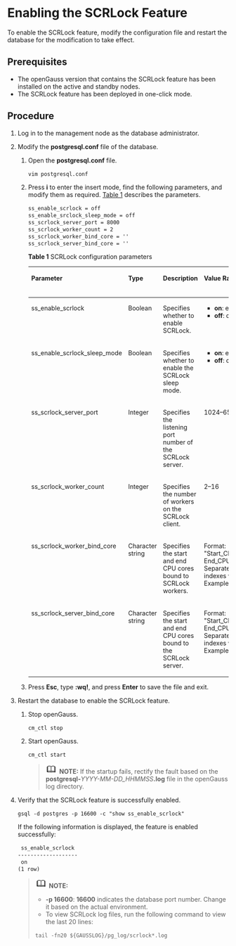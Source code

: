 # Enabling the SCRLock Feature<a name="EN-US_TOPIC_0000001734805297"></a>

To enable the SCRLock feature, modify the configuration file and restart the database for the modification to take effect.

## Prerequisites<a name="en-us_topic_0000001684856952_section1830203416614"></a>

-   The openGauss version that contains the SCRLock feature has been installed on the active and standby nodes.
-   The SCRLock feature has been deployed in one-click mode.

## Procedure<a name="en-us_topic_0000001684856952_section1490394153919"></a>

1.  Log in to the management node as the database administrator.
2.  Modify the  **postgresql.conf**  file of the database.
    1.  Open the  **postgresql.conf**  file.

        ```
        vim postgresql.conf
        ```

    2.  Press  **i**  to enter the insert mode, find the following parameters, and modify them as required.  [Table 1](#en-us_topic_0000001684856952_table2032119112819)  describes the parameters.

        ```
        ss_enable_scrlock = off
        ss_enable_srclock_sleep_mode = off
        ss_scrlock_server_port = 8000
        ss_scrlock_worker_count = 2
        ss_scrlock_worker_bind_core = ''
        ss_scrlock_server_bind_core = ''
        ```

        **Table  1**  SCRLock configuration parameters

        <a name="en-us_topic_0000001684856952_table2032119112819"></a>
        <table><thead align="left"><tr id="en-us_topic_0000001684856952_row153213142814"><th class="cellrowborder" valign="top" width="20%" id="mcps1.2.6.1.1"><p id="en-us_topic_0000001684856952_p1032118122817"><a name="en-us_topic_0000001684856952_p1032118122817"></a><a name="en-us_topic_0000001684856952_p1032118122817"></a>Parameter</p>
        </th>
        <th class="cellrowborder" valign="top" width="11.32%" id="mcps1.2.6.1.2"><p id="en-us_topic_0000001684856952_p12321612289"><a name="en-us_topic_0000001684856952_p12321612289"></a><a name="en-us_topic_0000001684856952_p12321612289"></a>Type</p>
        </th>
        <th class="cellrowborder" valign="top" width="27.68%" id="mcps1.2.6.1.3"><p id="en-us_topic_0000001684856952_p1792134743014"><a name="en-us_topic_0000001684856952_p1792134743014"></a><a name="en-us_topic_0000001684856952_p1792134743014"></a>Description</p>
        </th>
        <th class="cellrowborder" valign="top" width="31.869999999999997%" id="mcps1.2.6.1.4"><p id="en-us_topic_0000001684856952_p03212162814"><a name="en-us_topic_0000001684856952_p03212162814"></a><a name="en-us_topic_0000001684856952_p03212162814"></a>Value Range</p>
        </th>
        <th class="cellrowborder" valign="top" width="9.13%" id="mcps1.2.6.1.5"><p id="en-us_topic_0000001684856952_p133211811288"><a name="en-us_topic_0000001684856952_p133211811288"></a><a name="en-us_topic_0000001684856952_p133211811288"></a>Default Value</p>
        </th>
        </tr>
        </thead>
        <tbody><tr id="en-us_topic_0000001684856952_row113217112281"><td class="cellrowborder" valign="top" width="20%" headers="mcps1.2.6.1.1 "><p id="en-us_topic_0000001684856952_p16921116152919"><a name="en-us_topic_0000001684856952_p16921116152919"></a><a name="en-us_topic_0000001684856952_p16921116152919"></a>ss_enable_scrlock</p>
        </td>
        <td class="cellrowborder" valign="top" width="11.32%" headers="mcps1.2.6.1.2 "><p id="en-us_topic_0000001684856952_p33216114289"><a name="en-us_topic_0000001684856952_p33216114289"></a><a name="en-us_topic_0000001684856952_p33216114289"></a>Boolean</p>
        </td>
        <td class="cellrowborder" valign="top" width="27.68%" headers="mcps1.2.6.1.3 "><p id="en-us_topic_0000001684856952_p10321616286"><a name="en-us_topic_0000001684856952_p10321616286"></a><a name="en-us_topic_0000001684856952_p10321616286"></a>Specifies whether to enable SCRLock.</p>
        </td>
        <td class="cellrowborder" valign="top" width="31.869999999999997%" headers="mcps1.2.6.1.4 "><a name="en-us_topic_0000001684856952_ul259918256327"></a><a name="en-us_topic_0000001684856952_ul259918256327"></a><ul id="en-us_topic_0000001684856952_ul259918256327"><li><strong id="en-us_topic_0000001684856952_b43081815165312"><a name="en-us_topic_0000001684856952_b43081815165312"></a><a name="en-us_topic_0000001684856952_b43081815165312"></a>on</strong>: enable.</li><li><strong id="en-us_topic_0000001684856952_b3105142211534"><a name="en-us_topic_0000001684856952_b3105142211534"></a><a name="en-us_topic_0000001684856952_b3105142211534"></a>off</strong>: disable.</li></ul>
        </td>
        <td class="cellrowborder" valign="top" width="9.13%" headers="mcps1.2.6.1.5 "><p id="en-us_topic_0000001684856952_p173219132818"><a name="en-us_topic_0000001684856952_p173219132818"></a><a name="en-us_topic_0000001684856952_p173219132818"></a>off</p>
        </td>
        </tr>
        <tr id="en-us_topic_0000001684856952_row1032171132813"><td class="cellrowborder" valign="top" width="20%" headers="mcps1.2.6.1.1 "><p id="en-us_topic_0000001684856952_p962235515324"><a name="en-us_topic_0000001684856952_p962235515324"></a><a name="en-us_topic_0000001684856952_p962235515324"></a>ss_enable_scrlock_sleep_mode</p>
        </td>
        <td class="cellrowborder" valign="top" width="11.32%" headers="mcps1.2.6.1.2 "><p id="en-us_topic_0000001684856952_p173226192810"><a name="en-us_topic_0000001684856952_p173226192810"></a><a name="en-us_topic_0000001684856952_p173226192810"></a>Boolean</p>
        </td>
        <td class="cellrowborder" valign="top" width="27.68%" headers="mcps1.2.6.1.3 "><p id="en-us_topic_0000001684856952_p732212192811"><a name="en-us_topic_0000001684856952_p732212192811"></a><a name="en-us_topic_0000001684856952_p732212192811"></a>Specifies whether to enable the SCRLock sleep mode.</p>
        </td>
        <td class="cellrowborder" valign="top" width="31.869999999999997%" headers="mcps1.2.6.1.4 "><a name="en-us_topic_0000001684856952_ul035519605310"></a><a name="en-us_topic_0000001684856952_ul035519605310"></a><ul id="en-us_topic_0000001684856952_ul035519605310"><li><strong id="en-us_topic_0000001684856952_b8527124935317"><a name="en-us_topic_0000001684856952_b8527124935317"></a><a name="en-us_topic_0000001684856952_b8527124935317"></a>on</strong>: enable.</li><li><strong id="en-us_topic_0000001684856952_b12367135911538"><a name="en-us_topic_0000001684856952_b12367135911538"></a><a name="en-us_topic_0000001684856952_b12367135911538"></a>off</strong>: disable.</li></ul>
        </td>
        <td class="cellrowborder" valign="top" width="9.13%" headers="mcps1.2.6.1.5 "><p id="en-us_topic_0000001684856952_p432251152820"><a name="en-us_topic_0000001684856952_p432251152820"></a><a name="en-us_topic_0000001684856952_p432251152820"></a>on</p>
        </td>
        </tr>
        <tr id="en-us_topic_0000001684856952_row632219111286"><td class="cellrowborder" valign="top" width="20%" headers="mcps1.2.6.1.1 "><p id="en-us_topic_0000001684856952_p13393103633316"><a name="en-us_topic_0000001684856952_p13393103633316"></a><a name="en-us_topic_0000001684856952_p13393103633316"></a>ss_scrlock_server_port</p>
        </td>
        <td class="cellrowborder" valign="top" width="11.32%" headers="mcps1.2.6.1.2 "><p id="en-us_topic_0000001684856952_p53227110289"><a name="en-us_topic_0000001684856952_p53227110289"></a><a name="en-us_topic_0000001684856952_p53227110289"></a>Integer</p>
        </td>
        <td class="cellrowborder" valign="top" width="27.68%" headers="mcps1.2.6.1.3 "><p id="en-us_topic_0000001684856952_p13221810289"><a name="en-us_topic_0000001684856952_p13221810289"></a><a name="en-us_topic_0000001684856952_p13221810289"></a>Specifies the listening port number of the SCRLock server.</p>
        </td>
        <td class="cellrowborder" valign="top" width="31.869999999999997%" headers="mcps1.2.6.1.4 "><p id="en-us_topic_0000001684856952_p1920015242136"><a name="en-us_topic_0000001684856952_p1920015242136"></a><a name="en-us_topic_0000001684856952_p1920015242136"></a>1024–65535</p>
        </td>
        <td class="cellrowborder" valign="top" width="9.13%" headers="mcps1.2.6.1.5 "><p id="en-us_topic_0000001684856952_p18913214346"><a name="en-us_topic_0000001684856952_p18913214346"></a><a name="en-us_topic_0000001684856952_p18913214346"></a>8000</p>
        </td>
        </tr>
        <tr id="en-us_topic_0000001684856952_row832210117286"><td class="cellrowborder" valign="top" width="20%" headers="mcps1.2.6.1.1 "><p id="en-us_topic_0000001684856952_p10497618113418"><a name="en-us_topic_0000001684856952_p10497618113418"></a><a name="en-us_topic_0000001684856952_p10497618113418"></a>ss_scrlock_worker_count</p>
        </td>
        <td class="cellrowborder" valign="top" width="11.32%" headers="mcps1.2.6.1.2 "><p id="en-us_topic_0000001684856952_p13224115281"><a name="en-us_topic_0000001684856952_p13224115281"></a><a name="en-us_topic_0000001684856952_p13224115281"></a>Integer</p>
        </td>
        <td class="cellrowborder" valign="top" width="27.68%" headers="mcps1.2.6.1.3 "><p id="en-us_topic_0000001684856952_p332217114288"><a name="en-us_topic_0000001684856952_p332217114288"></a><a name="en-us_topic_0000001684856952_p332217114288"></a>Specifies the number of workers on the SCRLock client.</p>
        </td>
        <td class="cellrowborder" valign="top" width="31.869999999999997%" headers="mcps1.2.6.1.4 "><p id="en-us_topic_0000001684856952_p36595403134"><a name="en-us_topic_0000001684856952_p36595403134"></a><a name="en-us_topic_0000001684856952_p36595403134"></a>2–16</p>
        </td>
        <td class="cellrowborder" valign="top" width="9.13%" headers="mcps1.2.6.1.5 "><p id="en-us_topic_0000001684856952_p163223112288"><a name="en-us_topic_0000001684856952_p163223112288"></a><a name="en-us_topic_0000001684856952_p163223112288"></a>2</p>
        </td>
        </tr>
        <tr id="en-us_topic_0000001684856952_row1532261192810"><td class="cellrowborder" valign="top" width="20%" headers="mcps1.2.6.1.1 "><p id="en-us_topic_0000001684856952_p8930195020342"><a name="en-us_topic_0000001684856952_p8930195020342"></a><a name="en-us_topic_0000001684856952_p8930195020342"></a>ss_scrlock_worker_bind_core</p>
        </td>
        <td class="cellrowborder" valign="top" width="11.32%" headers="mcps1.2.6.1.2 "><p id="en-us_topic_0000001684856952_p1032219172810"><a name="en-us_topic_0000001684856952_p1032219172810"></a><a name="en-us_topic_0000001684856952_p1032219172810"></a>Character string</p>
        </td>
        <td class="cellrowborder" valign="top" width="27.68%" headers="mcps1.2.6.1.3 "><p id="en-us_topic_0000001684856952_p1728795315350"><a name="en-us_topic_0000001684856952_p1728795315350"></a><a name="en-us_topic_0000001684856952_p1728795315350"></a>Specifies the start and end CPU cores bound to SCRLock workers.</p>
        </td>
        <td class="cellrowborder" valign="top" width="31.869999999999997%" headers="mcps1.2.6.1.4 "><p id="en-us_topic_0000001684856952_p163221915285"><a name="en-us_topic_0000001684856952_p163221915285"></a><a name="en-us_topic_0000001684856952_p163221915285"></a>Format: "Start_CPU_core_index End_CPU_core_index". Separate the two indexes with a space. Example: <strong id="en-us_topic_0000001684856952_b14503203115170"><a name="en-us_topic_0000001684856952_b14503203115170"></a><a name="en-us_topic_0000001684856952_b14503203115170"></a>10 15</strong></p>
        </td>
        <td class="cellrowborder" valign="top" width="9.13%" headers="mcps1.2.6.1.5 "><p id="en-us_topic_0000001684856952_p1632214122810"><a name="en-us_topic_0000001684856952_p1632214122810"></a><a name="en-us_topic_0000001684856952_p1632214122810"></a>""</p>
        </td>
        </tr>
        <tr id="en-us_topic_0000001684856952_row632218172820"><td class="cellrowborder" valign="top" width="20%" headers="mcps1.2.6.1.1 "><p id="en-us_topic_0000001684856952_p4128839123517"><a name="en-us_topic_0000001684856952_p4128839123517"></a><a name="en-us_topic_0000001684856952_p4128839123517"></a>ss_scrlock_server_bind_core</p>
        </td>
        <td class="cellrowborder" valign="top" width="11.32%" headers="mcps1.2.6.1.2 "><p id="en-us_topic_0000001684856952_p73229115286"><a name="en-us_topic_0000001684856952_p73229115286"></a><a name="en-us_topic_0000001684856952_p73229115286"></a>Character string</p>
        </td>
        <td class="cellrowborder" valign="top" width="27.68%" headers="mcps1.2.6.1.3 "><p id="en-us_topic_0000001684856952_p2032210192820"><a name="en-us_topic_0000001684856952_p2032210192820"></a><a name="en-us_topic_0000001684856952_p2032210192820"></a>Specifies the start and end CPU cores bound to the SCRLock server.</p>
        </td>
        <td class="cellrowborder" valign="top" width="31.869999999999997%" headers="mcps1.2.6.1.4 "><p id="en-us_topic_0000001684856952_p193221162818"><a name="en-us_topic_0000001684856952_p193221162818"></a><a name="en-us_topic_0000001684856952_p193221162818"></a>Format: "Start_CPU_core_index End_CPU_core_index". Separate the two indexes with a space. Example: <strong id="en-us_topic_0000001684856952_b12881145161714"><a name="en-us_topic_0000001684856952_b12881145161714"></a><a name="en-us_topic_0000001684856952_b12881145161714"></a>10 15</strong></p>
        </td>
        <td class="cellrowborder" valign="top" width="9.13%" headers="mcps1.2.6.1.5 "><p id="en-us_topic_0000001684856952_p83223110285"><a name="en-us_topic_0000001684856952_p83223110285"></a><a name="en-us_topic_0000001684856952_p83223110285"></a>""</p>
        </td>
        </tr>
        </tbody>
        </table>

    3.  Press  **Esc**, type  **:wq!**, and press  **Enter**  to save the file and exit.

3.  Restart the database to enable the SCRLock feature.
    1.  Stop openGauss.

        ```
        cm_ctl stop
        ```

    2.  Start openGauss.

        ```
        cm_ctl start
        ```

        >![](public_sys-resources/icon-note.gif) **NOTE:** 
        >If the startup fails, rectify the fault based on the  **postgresql-**_YYYY-MM-DD\_HHMMSS_**.log**  file in the openGauss log directory.

4.  Verify that the SCRLock feature is successfully enabled.

    ```
    gsql -d postgres -p 16600 -c "show ss_enable_scrlock"
    ```

    If the following information is displayed, the feature is enabled successfully:

    ```
     ss_enable_scrlock
    -------------------
     on
    (1 row)
    ```

    >![](public_sys-resources/icon-note.gif) **NOTE:** 
    >-   **-p 16600**:  **16600**  indicates the database port number. Change it based on the actual environment.
    >-   To view SCRLock log files, run the following command to view the last 20 lines:
    >    ```
    >    tail -fn20 ${GAUSSLOG}/pg_log/scrlock*.log
    >    ```

